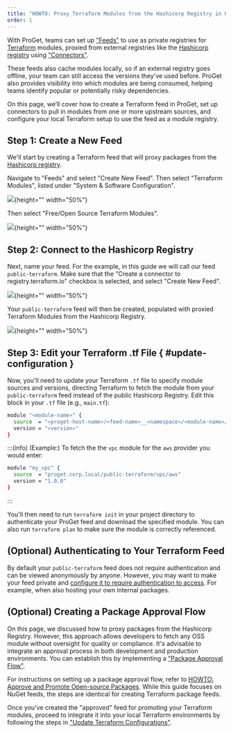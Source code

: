 ```yaml
---
title: "HOWTO: Proxy Terraform Modules from the Hashicorp Registry in ProGet"
order: 1
---
```


With ProGet, teams can set up ["Feeds"](/docs/proget/feeds/feed-overview) to use as private registries for [Terraform](https://developer.hashicorp.com/terraform) modules, proxied from external registries like the [Hashicorp registry](https://registry.terraform.io/) using ["Connectors"](/docs/proget/feeds/connector-overview).

These feeds also cache modules locally, so if an external registry goes offline, your team can still access the versions they've used before. ProGet also provides visibility into which modules are being consumed, helping teams identify popular or potentially risky dependencies.

On this page, we’ll cover how to create a Terraform feed in ProGet, set up connectors to pull in modules from one or more upstream sources, and configure your local Terraform setup to use the feed as a module registry. 

## Step 1: Create a New Feed

We'll start by creating a Terraform feed that will proxy packages from the [Hashicorp registry](https://registry.terraform.io/).

Navigate to "Feeds" and select "Create New Feed". Then select "Terraform Modules", listed under "System & Software Configuration".

![](/resources/docs/proget-terraform-createfeed.png){height="" width="50%"}

Then select "Free/Open Source Terraform Modules".

![](/resources/docs/proget-terraform-connect.png){height="" width="50%"}

## Step 2: Connect to the Hashicorp Registry

Next, name your feed. For the example, in this guide we will call our feed `public-terraform`. Make sure that the "Create a connector to registry.terraform.io" checkbox is selected, and select "Create New Feed".

![](/resources/docs/proget-terraform-namefeed.png){height="" width="50%"}

Your `public-terraform` feed will then be created, populated with proxied Terraform Modules from the Hashicorp Registry.

![](/resources/docs/proget-terraform-publicfeed.png){height="" width="50%"}

## Step 3: Edit your Terraform .tf File { #update-configuration }

Now, you'll need to update your Terraform `.tf` file to specify module sources and versions, directing Terraform to fetch the module from your `public-terraform` feed instead of the public Hashicorp Registry. Edit this block in your `.tf` file (e.g., `main.tf`):

```bash
module "«module-name»" {
  source  = "«proget-host-name»/«feed-name»__«namespace»/«module-name»/«provider»"
  version = "«version»"
}
```

:::(info) (Example:)
To fetch the the `vpc` module for the `aws` provider you would enter:

```bash
module "my_vpc" {
  source  = "proget.corp.local/public-terraform/vpc/aws"
  version = "1.0.0"
}
```
:::

You'll then need to run `terraform init` in your project directory to authenticate your ProGet feed and download the specified module. You can also run `terraform plan` to make sure the module is correctly referenced.

## (Optional) Authenticating to Your Terraform Feed

By default your `public-terraform` feed does not require authentication and can be viewed anonymously by anyone. However, you may want to make your feed private and [configure it to require authentication to access](/docs/proget/feeds/terraform#authentication). For example, when also hosting your own internal packages.

## (Optional) Creating a Package Approval Flow

On this page, we discussed how to proxy packages from the Hashicorp Registry. However, this approach allows developers to fetch any OSS module without oversight for quality or compliance. It's advisable to integrate an approval process in both development and production environments. You can establish this by implementing a ["Package Approval Flow"](/docs/proget/packages/package-promotion).

For instructions on setting up a package approval flow, refer to [HOWTO: Approve and Promote Open-source Packages](/docs/proget/packages/package-promotion/proget-howto-promote-packages). While this guide focuses on NuGet feeds, the steps are identical for creating Terraform package feeds.

Once you've created the "approved" feed for promoting your Terraform modules, proceed to integrate it into your local Terraform environments by following the steps in ["Update Terraform Configurations"](#update-configuration).